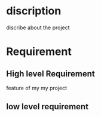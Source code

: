 # discription 
discribe about the project
# Requirement 

## High level Requirement
feature of my my  project


## low level requirement